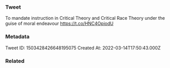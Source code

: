 ### Tweet
To mandate instruction in Critical Theory and Critical Race Theory under the guise of moral endeavour https://t.co/HNC4OpiodU

### Metadata
Tweet ID: 1503428426648195075
Created At: 2022-03-14T17:50:43.000Z

### Related

